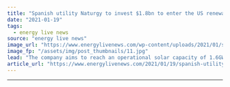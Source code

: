 ```yaml
---
title: "Spanish utility Naturgy to invest $1.8bn to enter the US renewable energy market"
date: "2021-01-19"
tags: 
  - energy live news
source: "energy live news"
image_url: "https://www.energylivenews.com/wp-content/uploads/2021/01/shutterstock_1382492990.jpg"
image_fp: "/assets/img/post_thumbnails/11.jpg"
lead: "The company aims to reach an operational solar capacity of 1.6GW by 2025"
article_url: "https://www.energylivenews.com/2021/01/19/spanish-utility-naturgy-to-invest-1-8bn-to-enter-the-us-renewable-energy-market/"
---
```


---
